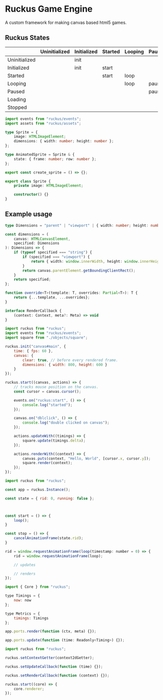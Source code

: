 # Ruckus Game Engine

A custom framework for making canvas based html5 games.

## Ruckus States

|               | Uninitialized | Initialized | Started | Looping | Paused | Loading | Stopped |
| ------------- | ------------- | ----------- | ------- | ------- | ------ | ------- | ------- |
| Uninitialized |               | init        |         |         |        |         |         |
| Initialized   |               | init        | start   |         |        |         |         |
| Started       |               |             | start   | loop    |        | load    | stop    |
| Looping       |               |             |         | loop    | pause  | load    | stop    |
| Paused        |               |             |         |         | pause  | load    | stop    |
| Loading       |               |             |         |         |        | load    | stop    |
| Stopped       |               |             |         |         |        |         |         |

```ts
import events from "ruckus/events";
import assets from "ruckus/assets";

type Sprite = {
	image: HTMLImageElement;
	dimensions: { width: number; height: number };
};

type AnimatedSprite = Sprite & {
	state: { frame: number; row: number };
};

export const create_sprite = () => {};

export class Sprite {
	private image: HTMLImageElement;

	constructor() {}
}
```

## Example usage

```ts
type Dimensions = "parent" | "viewport" | { width: number; height: number };

const dimensions = (
	canvas: HTMLCanvasElement,
	specified: Dimensions
): Dimensions => {
	if (typeof specified === "string") {
		if (specified === "viewport") {
			return { width: window.innerWidth, height: window.innerHeight };
		}
		return canvas.parentElement.getBoundingClientRect();
	}
	return specified;
};

function override<T>(template: T, overrides: Partial<T>): T {
	return {...template, ...overrides};
}

interface RenderCallback {
	(context: Context, meta?: Meta) => void
}
```

```js
import ruckus from "ruckus";
import events from "ruckus/events";
import square from "./objects/square";

ruckus.init("canvas#main", {
	time: { fps: 60 },
	canvas: {
		clear: true, // before every rendered frame.
		dimensions: { width: 800, height: 600 }
	}
});

ruckus.start((canvas, actions) => {
	// tracks mouse position on the canvas.
	const cursor = canvas.cursor();

	events.on("ruckus:start", () => {
		console.log("started");
	});

	canvas.on("dblclick", () => {
		console.log("double clicked on canvas");
	});

	actions.updateWith((timings) => {
		square.update(timings.delta);
	});

	actions.renderWith((context) => {
		canvas.puts(context, "Hello, World", [cursor.x, cursor.y]);
		square.render(context);
	});
});
```

```js
import ruckus from "ruckus";

const app = ruckus.Instance();
```

```js
const state = { rid: 0, running: false };



const start = () => {
	loop();
}

const stop = () => {
	cancelAnimationFrame(state.rid);
}

rid = window.requestAnimationFrame(loop(timestamp: number = 0) => {
	rid = window.requestAnimationFrame(loop);

	// updates

	// renders
});
```

```js
import { Core } from "ruckus";

type Timings = {
	now: now
};

type Metrics = {
	timings: Timings
};

app.ports.render(function (ctx, meta) {});

app.ports.update(function (time: Readonly<Timing>) {});
```

```ts
import ruckus from "ruckus";

ruckus.setContextGetter(context2dGetter);

ruckus.setUpdateCallback(function (time) {});

ruckus.setRenderCallback(function (context) {});

ruckus.start((core) => {
	core.renderer;
});
```
